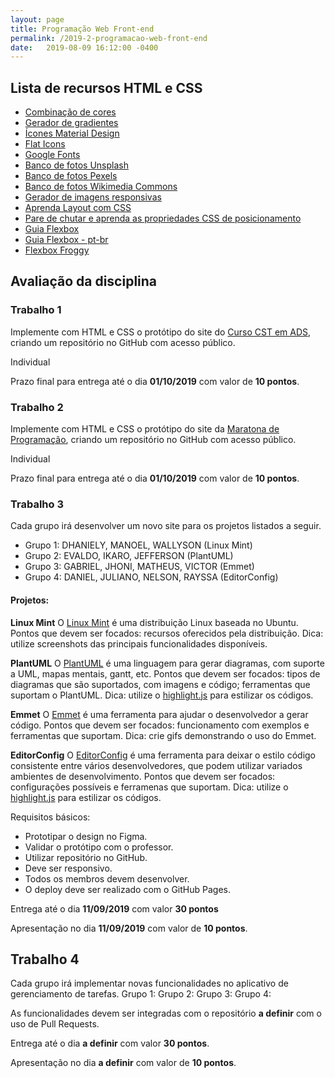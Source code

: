 ```yaml
---
layout: page
title: Programação Web Front-end
permalink: /2019-2-programacao-web-front-end
date:   2019-08-09 16:12:00 -0400
---
```


## Lista de recursos HTML e CSS

* [Combinação de cores](https://mycolor.space)
* [Gerador de gradientes](https://gradientlab.space/)
* [Ícones Material Design](https://material.io/resources/icons/?style=baseline)
* [Flat Icons](https://www.flaticon.com/)
* [Google Fonts](https://fonts.google.com/)
* [Banco de fotos Unsplash](https://unsplash.com/)
* [Banco de fotos Pexels](https://www.pexels.com/)
* [Banco de fotos Wikimedia Commons](https://commons.wikimedia.org/wiki/Main_Page)
* [Gerador de imagens responsivas](https://responsivebreakpoints.com/)
* [Aprenda Layout com CSS](https://pt-br.learnlayout.com/)
* [Pare de chutar e aprenda as propriedades CSS de posicionamento](https://medium.com/collabcode/pare-de-chutar-e-aprenda-as-propriedades-css-de-posicionamento-603154655121)
* [Guia Flexbox](https://css-tricks.com/snippets/css/a-guide-to-flexbox/)
* [Guia Flexbox - pt-br](https://origamid.com/projetos/flexbox-guia-completo/)
* [Flexbox Froggy](https://flexboxfroggy.com/)


## Avaliação da disciplina
### Trabalho 1
Implemente com HTML e CSS o protótipo do site do [Curso CST em ADS](https://www.figma.com/file/SZcHPL0SSuJukO8u1FD8BsJ3/Curso-ADS?node-id=0%3A1), criando um repositório no GitHub com acesso público.

Individual

Prazo final para entrega até o dia **01/10/2019** com valor de **10 pontos**.


### Trabalho 2
Implemente com HTML e CSS o protótipo do site da [Maratona de Programação](https://www.figma.com/file/GYx3Od8yJmR5QyMBGk7pysfi/Maratona?node-id=0%3A1), criando um repositório no GitHub com acesso público.

Individual

Prazo final para entrega até o dia **01/10/2019** com valor de **10 pontos**.


### Trabalho 3
Cada grupo irá desenvolver um novo site para os projetos listados a seguir.
* Grupo 1: DHANIELY, MANOEL, WALLYSON (Linux Mint)
* Grupo 2: EVALDO, IKARO, JEFFERSON (PlantUML)
* Grupo 3: GABRIEL, JHONI, MATHEUS, VICTOR (Emmet)
* Grupo 4: DANIEL, JULIANO, NELSON, RAYSSA (EditorConfig)

#### Projetos:
**Linux Mint**
O [Linux Mint](https://linuxmint.com/) é uma distribuição Linux baseada no Ubuntu.
Pontos que devem ser focados: recursos oferecidos pela distribuição.
Dica: utilize screenshots das principais funcionalidades disponíveis.

**PlantUML**
O [PlantUML](http://plantuml.com/) é uma linguagem para gerar diagramas, com suporte a UML, mapas mentais, gantt, etc.
Pontos que devem ser focados: tipos de diagramas que são suportados, com imagens e código; ferramentas que suportam o PlantUML.
Dica: utilize o [highlight.js](https://highlightjs.org/) para estilizar os códigos.

**Emmet**
O [Emmet](https://emmet.io/) é uma ferramenta para ajudar o desenvolvedor a gerar código.
Pontos que devem ser focados: funcionamento com exemplos e ferramentas que suportam.
Dica: crie gifs demonstrando o uso do Emmet.

**EditorConfig**
O [EditorConfig](https://editorconfig.org/) é uma ferramenta para deixar o estilo código consistente entre vários desenvolvedores, que podem utilizar variados ambientes de desenvolvimento.
Pontos que devem ser focados: configurações possíveis e ferramenas que suportam.
Dica: utilize o [highlight.js](https://highlightjs.org/) para estilizar os códigos.

Requisitos básicos:
* Prototipar o design no Figma.
* Validar o protótipo com o professor.
* Utilizar repositório no GitHub.
* Deve ser responsivo.
* Todos os membros devem desenvolver.
* O deploy deve ser realizado com o GitHub Pages.

Entrega até o dia **11/09/2019** com valor **30 pontos**

Apresentação no dia **11/09/2019** com valor de **10 pontos**.


## Trabalho 4
Cada grupo irá implementar novas funcionalidades no aplicativo de gerenciamento de tarefas.
Grupo 1:
Grupo 2:
Grupo 3:
Grupo 4:

As funcionalidades devem ser integradas com o repositório **a definir** com o uso de Pull Requests.

Entrega até o dia **a definir** com valor **30 pontos**.

Apresentação no dia **a definir** com valor de **10 pontos**.
